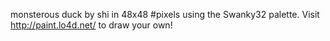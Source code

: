 monsterous duck by shi in 48x48 #pixels using the Swanky32 palette. Visit http://paint.lo4d.net/ to draw your own! 